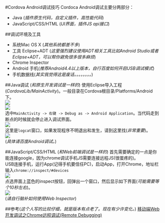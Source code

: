 #Cordova Android调试技巧
Cordoca Android调试主要分两部分：<br>

- Java (*插件原生代码，自定义插件，高性能代码*)
- JavaScript/CSS/HTML (*UI界面，插件JS api接口*)

##调试环境及工具

- 系统Mac OS X (*其他系统都差不多*)
- 工具 Eclipse+ADT (*这里强烈建议使用ADT相关工具比如Android Studio或者Eclipse+ADT，可以帮你避免很多很多麻烦*)
- Chrome Inspector
- Android 手机(*推荐Android4.4以上版本，自行百度如何开启USB调试模式*)
- 手机数据线(*其实我觉得这是废话。。。。。。。。*)

##Java调试 (*和原生开发调试是一样的*)
使用Eclipse导入工程(*CordovaLib/MainActivity*)。一般目录在Cordova根目录/Platforms/Android下。<br>
![](https://github.com/CordovaCn/CordovaCn/blob/master/imgs/Screen%20Shot%202016-03-21%20at%20%E4%B8%8B%E5%8D%887.42.41.png)
<br>
![](https://github.com/CordovaCn/CordovaCn/blob/master/imgs/Screen%20Shot%202016-03-21%20at%20%E4%B8%8B%E5%8D%887.43.26.png)
<br>
选中`MainActivity -> 右键 -> Debug as -> Android Application`。当代码走到断点的时候就会停止进入调试界面。<br>
![](https://github.com/CordovaCn/CordovaCn/blob/master/imgs/Screen%20Shot%202016-03-21%20at%20%E4%B8%8B%E5%8D%887.47.42.png)
<br>
这里是`logcat`窗口，如果发现程序不明退出和发生，请到这里找(*非常重要*)。<br>
![](https://github.com/CordovaCn/CordovaCn/blob/master/imgs/Screen%20Shot%202016-03-21%20at%20%E4%B8%8B%E5%8D%887.51.40.png)
<br>
(*具体请百度Android调试。*)

##JavaScript/CSS/HTML (*和Web前端调试是一样的*)
首先需要确定的一点是你能连接google，因为chrome调试手机JS需要连接远程JS(很蛋疼的)。<br>
USB连接手机，运行App(记得手机要信任PC)，启动App，打开Chrome，地址栏输入`chrome://inspect/#devices`<br>
![](https://github.com/CordovaCn/CordovaCn/blob/master/imgs/Screen%20Shot%202016-03-21%20at%20%E4%B8%8B%E5%8D%888.02.33.png)
<br>
点选界面上蓝色的inspect按钮，回弹出一个窗口，然后显示如下界面(*可能需要等个10秒左右*)。<br>
![](https://github.com/CordovaCn/CordovaCn/blob/master/imgs/Screen%20Shot%202016-03-22%20at%20%E4%B8%8B%E5%8D%884.50.11.png)
<br>
(*请自行脑补如何使用Web Inspector*)

##参考(*这个人写的比较仔细，就是版本有点老了。现在有少许变化。*)
[移动端Web开发调试之Chrome远程调试(Remote Debugging)](http://blog.csdn.net/freshlover/article/details/42528643)
